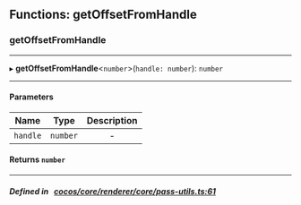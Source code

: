 ## Functions: getOffsetFromHandle

### getOffsetFromHandle


___
▸ **getOffsetFromHandle**<`number`\>(`handle: number`): `number`
___


#### Parameters

| Name | Type | Description |
| :------: | :------: | :------: |
| `handle` | `number` | - |


#### Returns `number` 
___


##### Defined in &nbsp;   [cocos/core/renderer/core/pass-utils.ts:61](https://github.com/cocos-creator/engine/blob/c7bf6b8a9/cocos/core/renderer/core/pass-utils.ts#L61)&nbsp;
